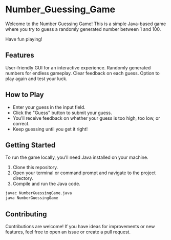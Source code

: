 # Number_Guessing_Game

Welcome to the Number Guessing Game! This is a simple Java-based game where you try to guess a randomly generated number between 1 and 100.

Have fun playing!

## Features
User-friendly GUI for an interactive experience.
Randomly generated numbers for endless gameplay.
Clear feedback on each guess.
Option to play again and test your luck.

## How to Play

- Enter your guess in the input field.
- Click the "Guess" button to submit your guess.
- You'll receive feedback on whether your guess is too high, too low, or correct.
- Keep guessing until you get it right!

## Getting Started

To run the game locally, you'll need Java installed on your machine.

1. Clone this repository.
2. Open your terminal or command prompt and navigate to the project directory.
3. Compile and run the Java code.

```bash
javac NumberGuessingGame.java
java NumberGuessingGame

```
## Contributing
Contributions are welcome! If you have ideas for improvements or new features, feel free to open an issue or create a pull request.
